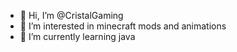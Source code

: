 - 👋 Hi, I’m @CristalGaming
- 👀 I’m interested in minecraft mods and animations
- 🌱 I’m currently learning java
